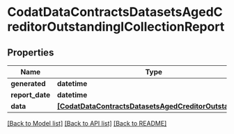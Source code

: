 # CodatDataContractsDatasetsAgedCreditorOutstandingICollectionReport


## Properties
Name | Type | Description | Notes
------------ | ------------- | ------------- | -------------
**generated** | **datetime** |  | 
**report_date** | **datetime** |  | 
**data** | [**[CodatDataContractsDatasetsAgedCreditorOutstanding]**](CodatDataContractsDatasetsAgedCreditorOutstanding.md) |  | 

[[Back to Model list]](../README.md#documentation-for-models) [[Back to API list]](../README.md#documentation-for-api-endpoints) [[Back to README]](../README.md)


